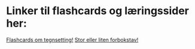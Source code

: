 <h1> Linker til flashcards og læringssider her: </h1>


<a href="https://www.remnote.com/a/Gramatikk-flashcards-Hvor-skal-tegnene-settes/67be062574ef69df4315ba89"> Flashcards om tegnsetting!</a>
<a href="https://ndla.no/nb/r/norsk-yf/stor-eller-liten-forbokstav/5247090037"> Stor eller liten forbokstav!</a>

